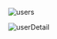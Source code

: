 ![users](https://github.com/EcodationAkademiFrontEnd/hazal_yesilkaya_homework3/assets/115404578/81bc81bb-0dbd-448a-b6df-a6e8f83ccd8d)

![userDetail](https://github.com/EcodationAkademiFrontEnd/hazal_yesilkaya_homework3/assets/115404578/4befce4b-022e-48eb-b4ea-d853a32efee8)

